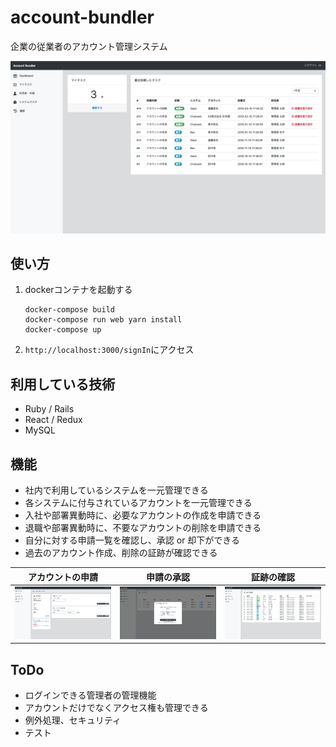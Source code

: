 # account-bundler
企業の従業者のアカウント管理システム

![dashboard](https://raw.githubusercontent.com/t-izaki/account-bundler/readme_images/readme_images/1_dashboard.png)


## 使い方
1. dockerコンテナを起動する
    ```
    docker-compose build
    docker-compose run web yarn install
    docker-compose up
    ```
1. `http://localhost:3000/signIn`にアクセス


## 利用している技術
- Ruby / Rails
- React / Redux
- MySQL


## 機能
- 社内で利用しているシステムを一元管理できる
- 各システムに付与されているアカウントを一元管理できる
- 入社や部署異動時に、必要なアカウントの作成を申請できる
- 退職や部署異動時に、不要なアカウントの削除を申請できる
- 自分に対する申請一覧を確認し、承認 or 却下ができる
- 過去のアカウント作成、削除の証跡が確認できる

| アカウントの申請 | 申請の承認 | 証跡の確認 |
| - | - | - |
|![images](https://raw.githubusercontent.com/t-izaki/account-bundler/readme_images/readme_images/2_system_user.png)|![images](https://raw.githubusercontent.com/t-izaki/account-bundler/readme_images/readme_images/3_task_complete.png)|![images](https://raw.githubusercontent.com/t-izaki/account-bundler/readme_images/readme_images/4_history.png) |

## ToDo
- ログインできる管理者の管理機能
- アカウントだけでなくアクセス権も管理できる
- 例外処理、セキュリティ
- テスト
